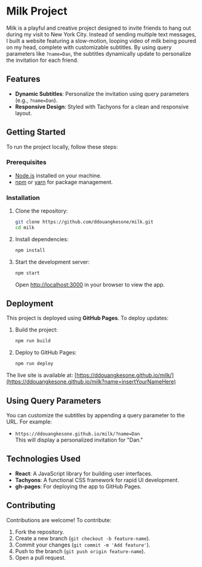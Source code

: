 # Milk Project

Milk is a playful and creative project designed to invite friends to hang out during my visit to New York City. Instead of sending multiple text messages, I built a website featuring a slow-motion, looping video of milk being poured on my head, complete with customizable subtitles. By using query parameters like `?name=Dan`, the subtitles dynamically update to personalize the invitation for each friend.

## Features

- **Dynamic Subtitles**: Personalize the invitation using query parameters (e.g., `?name=Dan`).
- **Responsive Design**: Styled with Tachyons for a clean and responsive layout.

## Getting Started

To run the project locally, follow these steps:

### Prerequisites

- [Node.js](https://nodejs.org/) installed on your machine.
- [npm](https://www.npmjs.com/) or [yarn](https://yarnpkg.com/) for package management.

### Installation

1. Clone the repository:
   ```bash
   git clone https://github.com/ddouangkesone/milk.git
   cd milk
   ```

2. Install dependencies:
   ```bash
   npm install
   ```

3. Start the development server:
   ```bash
   npm start
   ```

   Open [http://localhost:3000](http://localhost:3000) in your browser to view the app.

## Deployment

This project is deployed using **GitHub Pages**. To deploy updates:

1. Build the project:
   ```bash
   npm run build
   ```

2. Deploy to GitHub Pages:
   ```bash
   npm run deploy
   ```

The live site is available at: [https://ddouangkesone.github.io/milk/](https://ddouangkesone.github.io/milk?name=insertYourNameHere)

## Using Query Parameters

You can customize the subtitles by appending a query parameter to the URL. For example:

- `https://ddouangkesone.github.io/milk/?name=Dan`  
  This will display a personalized invitation for "Dan."

## Technologies Used

- **React**: A JavaScript library for building user interfaces.
- **Tachyons**: A functional CSS framework for rapid UI development.
- **gh-pages**: For deploying the app to GitHub Pages.

## Contributing

Contributions are welcome! To contribute:

1. Fork the repository.
2. Create a new branch (`git checkout -b feature-name`).
3. Commit your changes (`git commit -m 'Add feature'`).
4. Push to the branch (`git push origin feature-name`).
5. Open a pull request.
